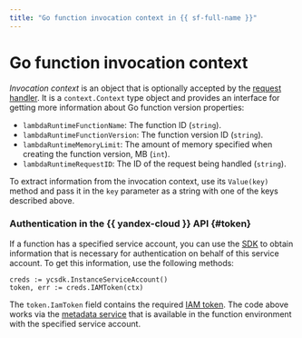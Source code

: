 ```yaml
---
title: "Go function invocation context in {{ sf-full-name }}"
---
```


# Go function invocation context

_Invocation context_ is an object that is optionally accepted by the [request handler](handler.md). It is a `context.Context` type object and provides an interface for getting more information about Go function version properties:
* `lambdaRuntimeFunctionName`: The function ID (`string`).
* `lambdaRuntimeFunctionVersion`: The function version ID (`string`).
* `lambdaRuntimeMemoryLimit`: The amount of memory specified when creating the function version, MB (`int`).
* `lambdaRuntimeRequestID`: The ID of the request being handled (`string`).

To extract information from the invocation context, use its `Value(key)` method and pass it in the `key` parameter as a string with one of the keys described above.



### Authentication in the {{ yandex-cloud }} API {#token}

If a function has a specified service account, you can use the [SDK](sdk.md) to obtain information that is necessary for authentication on behalf of this service account. To get this information, use the following methods:

```golang
creds := ycsdk.InstanceServiceAccount()
token, err := creds.IAMToken(ctx)
```

The `token.IamToken` field contains the required [IAM token](../../../iam/concepts/authorization/iam-token.md).
The code above works via the [metadata service](../../../compute/operations/vm-connect/auth-inside-vm.md#auth-inside-vm) that is available in the function environment with the specified service account.
